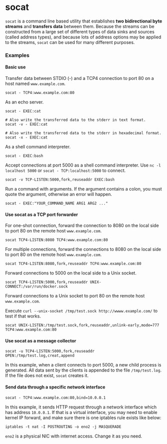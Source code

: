 # socat

`socat` is a command line based utility that establishes **two bidirectional byte streams**
and **transfers data** between them. Because the streams can be constructed from a large
set of different types of data sinks and sources (called address types), and because lots
of address options may be applied to the streams, `socat` can be used for many different
purposes.

### Examples

#### Basic use

Transfer data between STDIO (-) and a TCP4 connection to port 80 on a host named
`www.example.com`.

```
socat - TCP4:www.example.com:80
```

As an echo server.

```
socat - EXEC:cat

# Also write the transferred data to the stderr in text format.
socat -v - EXEC:cat

# Also write the transferred data to the stderr in hexadecimal format.
socat -x - EXEC:cat
```

As a shell command interpreter.

```
socat - EXEC:bash

```

Accept connections at port 5000 as a shell command interpreter. Use `nc -l localhost 5000`
or `socat - TCP:localhost:5000` to connect.

```
socat -v TCP-LISTEN:5000,fork,reuseaddr EXEC:bash
```

Run a command with arguments. If the argument contains a colon, you must quote
the argument, otherwise an error will happen.

```
socat - EXEC:"YOUR_COMMAND_NAME ARG1 ARG2 ..."
```

#### Use socat as a TCP port forwarder

For one-shot connection, forward the connection to 8080 on the local side to
port 80 on the remote host `www.example.com`.

```
socat TCP4-LISTEN:8080 TCP4:www.example.com:80
```

For multiple connections, forward the connections to 8080 on the local side to
port 80 on the remote host `www.example.com`.

```
socat TCP4-LISTEN:8080,fork,reuseaddr TCP4:www.example.com:80
```

Forward connections to 5000 on the local side to a Unix socket.

```
socat TCP4-LISTEN:5000,fork,reuseaddr UNIX-CONNECT:/var/run/docker.sock
```

Forward connections to a Unix socket to port 80 on the remote host
`www.example.com`.

Execute `curl --unix-socket /tmp/test.sock http://wwww.example.com/` to test if
that works.

```
socat UNIX-LISTEN:/tmp/test.sock,fork,reuseaddr,unlink-early,mode=777 TCP4:www.example.com:80
```

#### Use socat as a message collector

```
socat -u TCP4-LISTEN:5000,fork,reuseaddr OPEN:/tmp/test.log,creat,append
```

In this example, when a client connects to port 5000, a new child process is
generated. All data sent by the clients is appended to the file `/tmp/test.log`.
If the file does not exist, `socat` creates it.

#### Send data through a specific network interface

```
socat - TCP4:www.example.com:80,bind=10.0.0.1
```

In this example, it sends HTTP request through a network interface which has
address `10.0.0.1`. If that is a virtual interface, you may need to enable
kernel IP forward, and make sure there is one iptables rule exists like below:

```
iptables -t nat -I POSTROUTING -o eno2 -j MASQUERADE
```

`eno2` is a physical NIC with internet access. Change it as you need.
